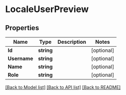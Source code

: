 # LocaleUserPreview

## Properties

Name | Type | Description | Notes
------------ | ------------- | ------------- | -------------
**Id** | **string** |  | [optional] 
**Username** | **string** |  | [optional] 
**Name** | **string** |  | [optional] 
**Role** | **string** |  | [optional] 

[[Back to Model list]](../README.md#documentation-for-models) [[Back to API list]](../README.md#documentation-for-api-endpoints) [[Back to README]](../README.md)


